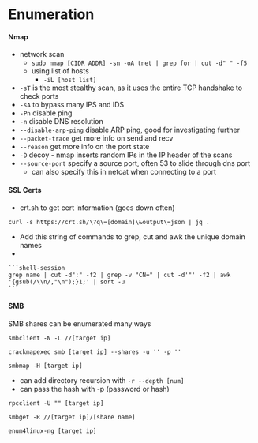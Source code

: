 # Enumeration

#### Nmap

* network scan
  * `sudo nmap [CIDR ADDR] -sn -oA tnet | grep for | cut -d" " -f5`
  * using list of hosts
    * `-iL [host list]`
* `-sT` is the most stealthy scan, as it uses the entire TCP handshake to check ports
* `-sA` to bypass many IPS and IDS
* `-Pn` disable ping
* `-n` disable DNS resolution
* `--disable-arp-ping` disable ARP ping, good for investigating further
* `--packet-trace` get more info on send and recv
* `--reason` get more info on the port state
* `-D` decoy - nmap inserts random IPs in the IP header of the scans
* `--source-port` specify a source port, often 53 to slide through dns port
  * can also specify this in netcat when connecting to a port

#### SSL Certs

* crt.sh to get cert information (goes down often)

```shell-session
curl -s https://crt.sh/\?q\=[domain]\&output\=json | jq .
```

* Add this string of commands to grep, cut and awk the unique domain names
*

    ```shell-session
    grep name | cut -d":" -f2 | grep -v "CN=" | cut -d'"' -f2 | awk '{gsub(/\\n/,"\n");}1;' | sort -u
    ```

#### SMB

SMB shares can be enumerated many ways

```
smbclient -N -L //[target ip]
```

```
crackmapexec smb [target ip] --shares -u '' -p ''
```

```
smbmap -H [target ip]
```

* can add directory recursion with `-r --depth [num]`
* can pass the hash with -p (password or hash)

```
rpcclient -U "" [target ip]
```

```
smbget -R //[target ip]/[share name]
```

```
enum4linux-ng [target ip]
```

